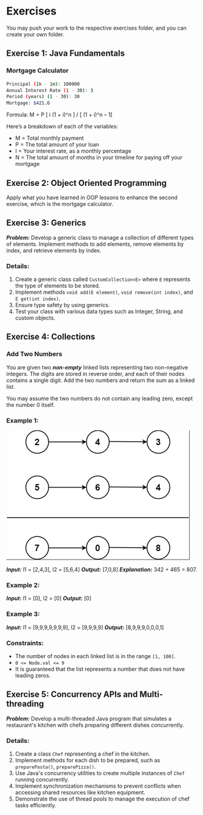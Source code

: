 # Exercises

You may push your work to the respective exercises folder, and you can create your own folder.

## Exercise 1: Java Fundamentals

### Mortgage Calculator

```bash
Principal (1k - 1m): 100000
Annual Interest Rate (1 - 30): 3
Period (years) (1 - 30): 30
Mortgage: $421.6
```

Formula: M = P [ i (1 + i)^n ] / [ (1 + i)^n – 1]

Here’s a breakdown of each of the variables:

- M = Total monthly payment
- P = The total amount of your loan
- I = Your interest rate, as a monthly percentage
- N = The total amount of months in your timeline for paying off your mortgage

## Exercise 2: Object Oriented Programming

Apply what you have learned in OOP lessons to enhance the second exercise, which is the mortgage calculator.

## Exercise 3: Generics

**_Problem:_** Develop a generic class to manage a collection of different types of elements. Implement methods to add elements, remove elements by index, and retrieve elements by index.

### Details:

1. Create a generic class called `CustomCollection<E>` where `E` represents the type of elements to be stored.
2. Implement methods `void add(E element)`, `void remove(int index)`, and `E get(int index)`.
3. Ensure type safety by using generics.
4. Test your class with various data types such as Integer, String, and custom objects.

## Exercise 4: Collections

### Add Two Numbers

You are given two **_non-empty_** linked lists representing two non-negative integers. The digits are stored in reverse order, and each of their nodes contains a single digit. Add the two numbers and return the sum as a linked list.

You may assume the two numbers do not contain any leading zero, except the number 0 itself.

### Example 1:

![Exercise 4](https://raw.githubusercontent.com/prince-bojji/JavaNiceDay/main/JavaDevelopment/src/week1/Exercises/images/exercise4.png)

**_Input:_** l1 = [2,4,3], l2 = [5,6,4]
**_Output:_** [7,0,8]
**_Explanation:_** 342 + 465 = 807.

### Example 2:

**_Input:_** l1 = [0], l2 = [0]
**_Output:_** [0]

### Example 3:

**_Input:_** l1 = [9,9,9,9,9,9,9], l2 = [9,9,9,9]
**_Output:_** [8,9,9,9,0,0,0,1]

### Constraints:

- The number of nodes in each linked list is in the range `[1, 100]`.
- `0 <= Node.val <= 9`
- It is guaranteed that the list represents a number that does not have leading zeros.

## Exercise 5: Concurrency APIs and Multi-threading

**_Problem:_** Develop a multi-threaded Java program that simulates a restaurant's kitchen with chefs preparing different dishes concurrently.

### Details:

1. Create a class `Chef` representing a chef in the kitchen.
2. Implement methods for each dish to be prepared, such as `preparePasta()`, `preparePizza()`.
3. Use Java's concurrency utilities to create multiple instances of `Chef` running concurrently.
4. Implement synchronization mechanisms to prevent conflicts when accessing shared resources like kitchen equipment.
5. Demonstrate the use of thread pools to manage the execution of chef tasks efficiently.
